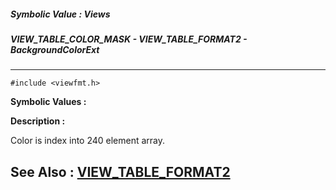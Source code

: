 ##### Symbolic Value : Views
##### VIEW_TABLE_COLOR_MASK - VIEW_TABLE_FORMAT2 - BackgroundColorExt
---
```
#include <viewfmt.h>
```

**Symbolic Values :**



**Description :**

Color is index into 240 element array.


**See Also :**
[VIEW_TABLE_FORMAT2](/domino-c-api-docs/reference/Data/VIEW_TABLE_FORMAT2)
---
